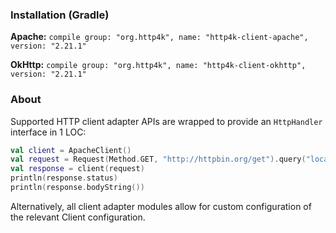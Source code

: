 ### Installation (Gradle)
**Apache:** ```compile group: "org.http4k", name: "http4k-client-apache", version: "2.21.1"```

**OkHttp:** ```compile group: "org.http4k", name: "http4k-client-okhttp", version: "2.21.1"```

### About
Supported HTTP client adapter APIs are wrapped to provide an `HttpHandler` interface in 1 LOC:

```kotlin
val client = ApacheClient()
val request = Request(Method.GET, "http://httpbin.org/get").query("location", "John Doe")
val response = client(request)
println(response.status)
println(response.bodyString())
```

Alternatively, all client adapter modules allow for custom configuration of the relevant Client configuration.
